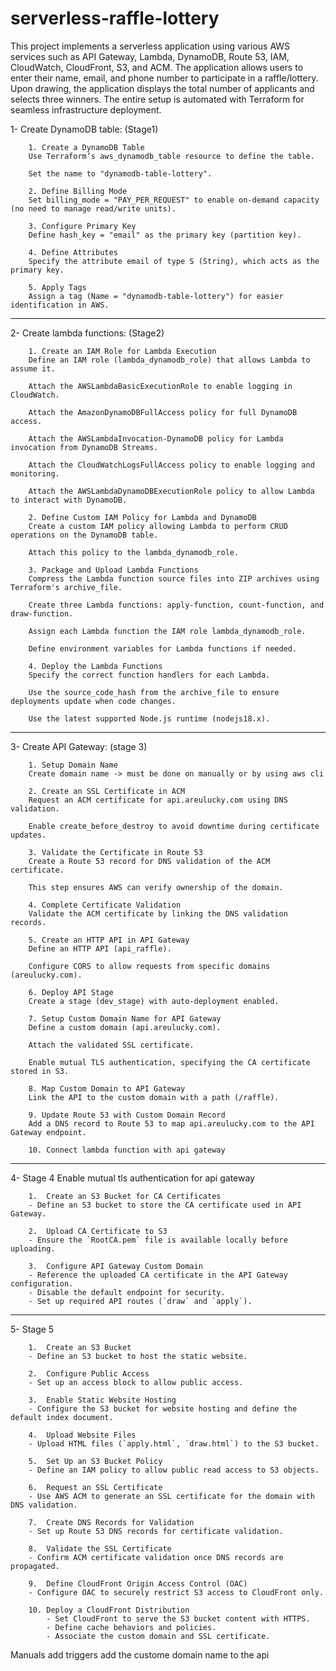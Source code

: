 # serverless-raffle-lottery

This project implements a serverless application using various AWS services such as API Gateway, Lambda, DynamoDB, Route 53, IAM, CloudWatch, CloudFront, S3, and ACM. The application allows users to enter their name, email, and phone number to participate in a raffle/lottery. Upon drawing, the application displays the total number of applicants and selects three winners. The entire setup is automated with Terraform for seamless infrastructure deployment. 


1- Create DynamoDB table: (Stage1)
    
        1. Create a DynamoDB Table
        Use Terraform’s aws_dynamodb_table resource to define the table.

        Set the name to "dynamodb-table-lottery".

        2. Define Billing Mode
        Set billing_mode = "PAY_PER_REQUEST" to enable on-demand capacity (no need to manage read/write units).

        3. Configure Primary Key
        Define hash_key = "email" as the primary key (partition key).

        4. Define Attributes
        Specify the attribute email of type S (String), which acts as the primary key.

        5. Apply Tags
        Assign a tag (Name = "dynamodb-table-lottery") for easier identification in AWS.

--------------------------------------------------------------------

2- Create lambda functions: (Stage2)

        1. Create an IAM Role for Lambda Execution
        Define an IAM role (lambda_dynamodb_role) that allows Lambda to assume it.

        Attach the AWSLambdaBasicExecutionRole to enable logging in CloudWatch.

        Attach the AmazonDynamoDBFullAccess policy for full DynamoDB access.

        Attach the AWSLambdaInvocation-DynamoDB policy for Lambda invocation from DynamoDB Streams.

        Attach the CloudWatchLogsFullAccess policy to enable logging and monitoring.

        Attach the AWSLambdaDynamoDBExecutionRole policy to allow Lambda to interact with DynamoDB.

        2. Define Custom IAM Policy for Lambda and DynamoDB
        Create a custom IAM policy allowing Lambda to perform CRUD operations on the DynamoDB table.

        Attach this policy to the lambda_dynamodb_role.

        3. Package and Upload Lambda Functions
        Compress the Lambda function source files into ZIP archives using Terraform's archive_file.

        Create three Lambda functions: apply-function, count-function, and draw-function.

        Assign each Lambda function the IAM role lambda_dynamodb_role.

        Define environment variables for Lambda functions if needed.

        4. Deploy the Lambda Functions
        Specify the correct function handlers for each Lambda.

        Use the source_code_hash from the archive_file to ensure deployments update when code changes.

        Use the latest supported Node.js runtime (nodejs18.x).

--------------------------------------------------------------------

3- Create API Gateway: (stage 3)

        1. Setup Domain Name
        Create domain name -> must be done on manually or by using aws cli

        2. Create an SSL Certificate in ACM
        Request an ACM certificate for api.areulucky.com using DNS validation.

        Enable create_before_destroy to avoid downtime during certificate updates.

        3. Validate the Certificate in Route 53
        Create a Route 53 record for DNS validation of the ACM certificate.

        This step ensures AWS can verify ownership of the domain.

        4. Complete Certificate Validation
        Validate the ACM certificate by linking the DNS validation records.

        5. Create an HTTP API in API Gateway
        Define an HTTP API (api_raffle).

        Configure CORS to allow requests from specific domains (areulucky.com).

        6. Deploy API Stage
        Create a stage (dev_stage) with auto-deployment enabled.

        7. Setup Custom Domain Name for API Gateway
        Define a custom domain (api.areulucky.com).

        Attach the validated SSL certificate.

        Enable mutual TLS authentication, specifying the CA certificate stored in S3.

        8. Map Custom Domain to API Gateway
        Link the API to the custom domain with a path (/raffle).

        9. Update Route 53 with Custom Domain Record
        Add a DNS record to Route 53 to map api.areulucky.com to the API Gateway endpoint.

        10. Connect lambda function with api gateway 

--------------------------------------------------------------------

4-  Stage 4
    Enable mutual tls authentication for api gateway

        1.  Create an S3 Bucket for CA Certificates  
        - Define an S3 bucket to store the CA certificate used in API Gateway.  

        2.  Upload CA Certificate to S3  
        - Ensure the `RootCA.pem` file is available locally before uploading.  

        3.  Configure API Gateway Custom Domain  
        - Reference the uploaded CA certificate in the API Gateway configuration.  
        - Disable the default endpoint for security.  
        - Set up required API routes (`draw` and `apply`).  
--------------------------------------------------------------------

5- Stage 5

        1.  Create an S3 Bucket  
        - Define an S3 bucket to host the static website.  

        2.  Configure Public Access  
        - Set up an access block to allow public access.  

        3.  Enable Static Website Hosting  
        - Configure the S3 bucket for website hosting and define the default index document.  

        4.  Upload Website Files  
        - Upload HTML files (`apply.html`, `draw.html`) to the S3 bucket.  

        5.  Set Up an S3 Bucket Policy  
        - Define an IAM policy to allow public read access to S3 objects.  

        6.  Request an SSL Certificate  
        - Use AWS ACM to generate an SSL certificate for the domain with DNS validation.  

        7.  Create DNS Records for Validation  
        - Set up Route 53 DNS records for certificate validation.  

        8.  Validate the SSL Certificate  
        - Confirm ACM certificate validation once DNS records are propagated.  

        9.  Define CloudFront Origin Access Control (OAC)  
        - Configure OAC to securely restrict S3 access to CloudFront only.  

        10. Deploy a CloudFront Distribution  
            - Set CloudFront to serve the S3 bucket content with HTTPS.  
            - Define cache behaviors and policies.  
            - Associate the custom domain and SSL certificate.  





Manuals
add triggers
add the custome domain name to the api
